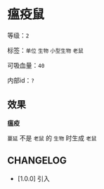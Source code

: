 # 瘟疫鼠

等级：`2`

标签：`单位` `生物` `小型生物` `老鼠`

可吸血量：`40`

内部id：`?`

## 效果

**瘟疫**

`蔓延` 不是 `老鼠` 的 `生物` 时生成 `老鼠`

## CHANGELOG

- [1.0.0] 引入
